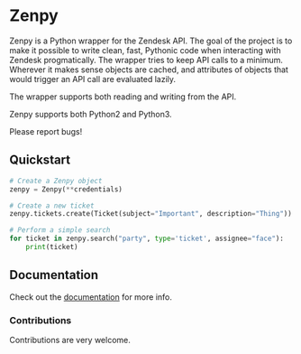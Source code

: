 # Zenpy

Zenpy is a Python wrapper for the Zendesk API. The goal of the project is to make it possible to write clean, fast, Pythonic code when interacting with Zendesk progmatically. The wrapper tries to keep API calls to a minimum. Wherever it makes sense objects are cached, and attributes of objects that would trigger an API call are evaluated lazily. 

The wrapper supports both reading and writing from the API.

Zenpy supports both Python2 and Python3. 

Please report bugs!

## Quickstart

```python
# Create a Zenpy object
zenpy = Zenpy(**credentials)

# Create a new ticket
zenpy.tickets.create(Ticket(subject="Important", description="Thing"))

# Perform a simple search
for ticket in zenpy.search("party", type='ticket', assignee="face"):
    print(ticket)
```

## Documentation

Check out the [documentation](http://docs.facetoe.com.au/) for more info.

### Contributions
Contributions are very welcome. 


